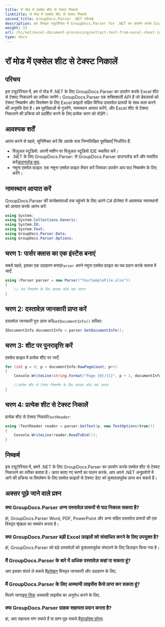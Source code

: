 ```yaml
---
title: रॉ मोड में एक्सेल शीट से टेक्स्ट निकालें
linktitle: रॉ मोड में एक्सेल शीट से टेक्स्ट निकालें
second_title: GroupDocs.Parser .NET एपीआई
description: इस विस्तृत ट्यूटोरियल में GroupDocs.Parser for .NET का उपयोग करके Excel शीट से टेक्स्ट निकालना सीखें। डाउनलोड करें और पार्स करना शुरू करें।
weight: 15
url: /hi/net/excel-document-processing/extract-text-from-excel-sheet-in-raw-mode/
type: docs
---
```

# रॉ मोड में एक्सेल शीट से टेक्स्ट निकालें

## परिचय
इस ट्यूटोरियल में, हम रॉ मोड में .NET के लिए GroupDocs.Parser का उपयोग करके Excel शीट से टेक्स्ट निकालने का तरीका जानेंगे। GroupDocs.Parser एक शक्तिशाली API है जो डेवलपर्स को टेक्स्ट निष्कर्षण और विश्लेषण के लिए Excel फ़ाइलों सहित विभिन्न दस्तावेज़ प्रारूपों के साथ काम करने की अनुमति देता है। हम पूर्वापेक्षाओं से गुजरेंगे, नामस्थान आयात करेंगे, और Excel शीट से टेक्स्ट निकालने की प्रक्रिया को प्रदर्शित करने के लिए प्रत्येक चरण को तोड़ेंगे।
## आवश्यक शर्तें
आरंभ करने से पहले, सुनिश्चित करें कि आपके पास निम्नलिखित पूर्वापेक्षाएँ निर्धारित हैं:
- विज़ुअल स्टूडियो: अपनी मशीन पर विज़ुअल स्टूडियो IDE स्थापित करें।
-  .NET के लिए GroupDocs.Parser: से GroupDocs.Parser डाउनलोड करें और स्थापित करें[डाउनलोड पृष्ठ](https://releases.groupdocs.com/parser/net/).
- नमूना एक्सेल फ़ाइल: एक नमूना एक्सेल फ़ाइल तैयार करें जिसका उपयोग आप पाठ निष्कर्षण के लिए करेंगे।

## नामस्थान आयात करें
GroupDocs.Parser की कार्यक्षमताओं तक पहुंचने के लिए अपने C# प्रोजेक्ट में आवश्यक नामस्थानों को आयात करके आरंभ करें:
```csharp
using System;
using System.Collections.Generic;
using System.IO;
using System.Text;
using GroupDocs.Parser.Data;
using GroupDocs.Parser.Options;
```
## चरण 1: पार्सर क्लास का एक इंस्टेंस बनाएं
 सबसे पहले, इसका एक उदाहरण बनाएं`Parser` अपने नमूना एक्सेल फ़ाइल का पथ प्रदान करके क्लास में जाएँ:
```csharp
using (Parser parser = new Parser("YourSampleFile.xlsx"))
{
    // पाठ निष्कर्षण के लिए आपका कोड यहां जाएगा
}
```
## चरण 2: दस्तावेज़ जानकारी प्राप्त करें
 दस्तावेज़ जानकारी पुनः प्राप्त करें`GetDocumentInfo()` तरीका:
```csharp
IDocumentInfo documentInfo = parser.GetDocumentInfo();
```
## चरण 3: शीट पर पुनरावृत्ति करें
एक्सेल फ़ाइल में प्रत्येक शीट पर जाएँ:
```csharp
for (int p = 0; p < documentInfo.RawPageCount; p++)
{
    Console.WriteLine(string.Format("Page {0}/{1}", p + 1, documentInfo.RawPageCount));
    
    //प्रत्येक शीट से टेक्स्ट निष्कर्षण के लिए आपका कोड यहां जाएगा
}
```
## चरण 4: प्रत्येक शीट से टेक्स्ट निकालें
 प्रत्येक शीट से टेक्स्ट निकालें`TextReader`:
```csharp
using (TextReader reader = parser.GetText(p, new TextOptions(true)))
{
    Console.WriteLine(reader.ReadToEnd());
}
```

## निष्कर्ष
इस ट्यूटोरियल में, हमने .NET के लिए GroupDocs.Parser का उपयोग करके एक्सेल शीट से टेक्स्ट निकालने का तरीका बताया है। ऊपर बताए गए चरणों का पालन करके, आप अपने .NET अनुप्रयोगों में आगे की प्रक्रिया या विश्लेषण के लिए एक्सेल फ़ाइलों से टेक्स्ट डेटा को कुशलतापूर्वक प्राप्त कर सकते हैं।

## अक्सर पूछे जाने वाले प्रश्न
### क्या GroupDocs.Parser अन्य दस्तावेज़ प्रारूपों से पाठ निकाल सकता है?
हां, GroupDocs.Parser Word, PDF, PowerPoint और अन्य सहित दस्तावेज़ प्रारूपों की एक विस्तृत श्रृंखला का समर्थन करता है।
### क्या GroupDocs.Parser बड़ी Excel फ़ाइलों को संसाधित करने के लिए उपयुक्त है?
हां, GroupDocs.Parser को बड़े दस्तावेज़ों को कुशलतापूर्वक संभालने के लिए डिज़ाइन किया गया है।
### मैं GroupDocs.Parser के बारे में अधिक दस्तावेज़ कहां पा सकता हूं?
 आप इसका संदर्भ ले सकते हैं[प्रलेखन](https://tutorials.groupdocs.com/parser/net/) विस्तृत जानकारी और उदाहरण के लिए.
### मैं GroupDocs.Parser के लिए अस्थायी लाइसेंस कैसे प्राप्त कर सकता हूं?
 मिलने जाना[इस लिंक](https://purchase.groupdocs.com/temporary-license/) अस्थायी लाइसेंस का अनुरोध करने के लिए.
### क्या GroupDocs.Parser ग्राहक सहायता प्रदान करता है?
हां, आप सहायता मांग सकते हैं या प्रश्न पूछ सकते हैं[ग्रुपडॉक्स फ़ोरम](https://forum.groupdocs.com/c/parser/17).